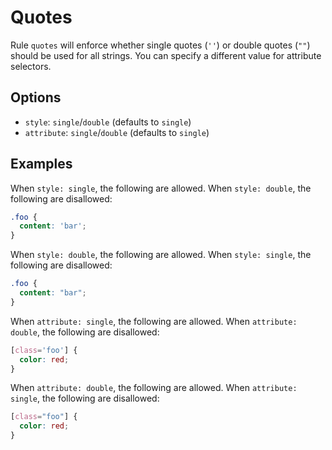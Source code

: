 # Quotes

Rule `quotes` will enforce whether single quotes (`''`) or double quotes (`""`) should be used for all strings.
You can specify a different value for attribute selectors.

## Options

* `style`: `single`/`double` (defaults to `single`)
* `attribute`: `single`/`double` (defaults to `single`)

## Examples

When `style: single`, the following are allowed. When `style: double`, the following are disallowed:

```scss
.foo {
  content: 'bar';
}
```

When `style: double`, the following are allowed. When `style: single`, the following are disallowed:

```scss
.foo {
  content: "bar";
}
```

When `attribute: single`, the following are allowed. When `attribute: double`, the following are disallowed:

```scss
[class='foo'] {
  color: red;
}
```

When `attribute: double`, the following are allowed. When `attribute: single`, the following are disallowed:

```scss
[class="foo"] {
  color: red;
}
```
